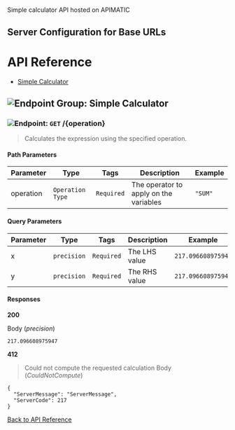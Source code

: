 # 

Simple calculator API hosted on APIMATIC



## Server Configuration for Base URLs







# <a name="api_reference"></a>API Reference

* [Simple Calculator](#simple_calculator)

## <a name="simple_calculator"></a>![Endpoint Group: ](https://apidocs.io/img/class.png "Simple Calculator") Simple Calculator


### <a name="calculate"></a>![Endpoint: ](https://apidocs.io/img/method.png "Calculate") `GET` /{operation}

> Calculates the expression using the specified operation.



#### Path Parameters
| Parameter | Type | Tags | Description | Example |
|-----------|------| ---- |-------------| ------- |
| operation | `Operation Type` |  ``` Required ```  | The operator to apply on the variables | `"SUM"` | 

#### Query Parameters
| Parameter | Type | Tags | Description | Example |
|-----------|------| ---- |-------------| ------- |
| x | `precision` |  ``` Required ```  | The LHS value | `217.096608975947` | 
| y | `precision` |  ``` Required ```  | The RHS value | `217.096608975947` | 

#### Responses
**200** 

Body (_precision_) 
```
217.096608975947
```


**412** 

> Could not compute the requested calculation
Body (_CouldNotCompute_) 
```
{
  "ServerMessage": "ServerMessage",
  "ServerCode": 217
}
```


[Back to API Reference](#api_reference)


